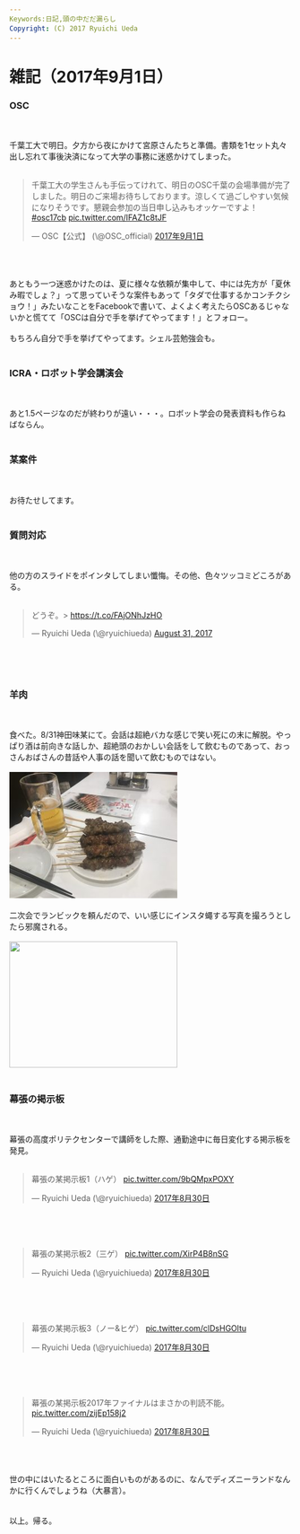 ```yaml
---
Keywords:日記,頭の中だだ漏らし
Copyright: (C) 2017 Ryuichi Ueda
---
```


# 雑記（2017年9月1日）
<h3>OSC</h3><br />
<br />
千葉工大で明日。夕方から夜にかけて宮原さんたちと準備。書類を1セット丸々出し忘れて事後決済になって大学の事務に迷惑かけてしまった。<br />
<br />
<blockquote class="twitter-tweet" data-lang="ja"><p lang="ja" dir="ltr">千葉工大の学生さんも手伝ってけれて、明日のOSC千葉の会場準備が完了しました。明日のご来場お待ちしております。涼しくて過ごしやすい気候になりそうです。懇親会参加の当日申し込みもオッケーですよ！ <a href="https://twitter.com/hashtag/osc17cb?src=hash">#osc17cb</a> <a href="https://t.co/IFAZ1c8tJF">pic.twitter.com/IFAZ1c8tJF</a></p>&mdash; OSC【公式】 (\@OSC_official) <a href="https://twitter.com/OSC_official/status/903557250018459648">2017年9月1日</a></blockquote><br />
<script async src="//platform.twitter.com/widgets.js" charset="utf-8"></script><br />
<br />
あともう一つ迷惑かけたのは、夏に様々な依頼が集中して、中には先方が「夏休み暇でしょ？」って思っていそうな案件もあって「タダで仕事するかコンチクショウ！」みたいなことをFacebookで書いて、よくよく考えたらOSCあるじゃないかと慌てて「OSCは自分で手を挙げてやってます！」とフォロー。<br />
<br />
もちろん自分で手を挙げてやってます。シェル芸勉強会も。<br />
<br />
<h3>ICRA・ロボット学会講演会</h3><br />
<br />
あと1.5ページなのだが終わりが遠い・・・。ロボット学会の発表資料も作らねばならん。<br />
<br />
<h3>某案件</h3><br />
<br />
お待たせしてます。<br />
<br />
<h3>質問対応</h3><br />
<br />
他の方のスライドをポインタしてしまい懺悔。その他、色々ツッコミどころがある。<br />
<br />
<blockquote class="twitter-tweet" data-partner="tweetdeck"><p lang="ja" dir="ltr">どうぞ。&gt; <a href="https://t.co/FAjONhJzHO">https://t.co/FAjONhJzHO</a></p>&mdash; Ryuichi Ueda (\@ryuichiueda) <a href="https://twitter.com/ryuichiueda/status/903187977760677888">August 31, 2017</a></blockquote><br />
<script async src="//platform.twitter.com/widgets.js" charset="utf-8"></script><br />
<br />
<h3>羊肉</h3><br />
<br />
食べた。8/31神田味某にて。会話は超絶バカな感じで笑い死にの末に解脱。やっぱり酒は前向きな話しか、超絶頭のおかしい会話をして飲むものであって、おっさんおばさんの昔話や人事の話を聞いて飲むものではない。<br />
<br />
<a href="IMG_8396.jpg"><img src="IMG_8396-300x225.jpg" alt="" width="300" height="225" class="aligncenter size-medium wp-image-10246" /></a><br />
<br />
二次会でランビックを頼んだので、いい感じにインスタ蠅する写真を撮ろうとしたら邪魔される。<br />
<br />
<a href="b1b307f7fa65e1a9873da7d27f0d0813.jpeg"><img src="b1b307f7fa65e1a9873da7d27f0d0813-300x225.jpeg" alt="" width="300" height="225" class="aligncenter size-medium wp-image-10251" /></a><br />
<br />
<h3>幕張の掲示板</h3><br />
<br />
幕張の高度ポリテクセンターで講師をした際、通勤途中に毎日変化する掲示板を発見。<br />
<br />
<blockquote class="twitter-tweet" data-lang="ja"><p lang="ja" dir="ltr">幕張の某掲示板1（ハゲ） <a href="https://t.co/9bQMpxPOXY">pic.twitter.com/9bQMpxPOXY</a></p>&mdash; Ryuichi Ueda (\@ryuichiueda) <a href="https://twitter.com/ryuichiueda/status/902736407776468992">2017年8月30日</a></blockquote><br />
<script async src="//platform.twitter.com/widgets.js" charset="utf-8"></script><br />
<br />
<blockquote class="twitter-tweet" data-lang="ja"><p lang="ja" dir="ltr">幕張の某掲示板2（三ゲ） <a href="https://t.co/XirP4B8nSG">pic.twitter.com/XirP4B8nSG</a></p>&mdash; Ryuichi Ueda (\@ryuichiueda) <a href="https://twitter.com/ryuichiueda/status/902736561510289408">2017年8月30日</a></blockquote><br />
<script async src="//platform.twitter.com/widgets.js" charset="utf-8"></script><br />
<br />
<blockquote class="twitter-tweet" data-lang="ja"><p lang="ja" dir="ltr">幕張の某掲示板3（ノー&amp;ヒゲ） <a href="https://t.co/clDsHGOltu">pic.twitter.com/clDsHGOltu</a></p>&mdash; Ryuichi Ueda (\@ryuichiueda) <a href="https://twitter.com/ryuichiueda/status/902736691718373377">2017年8月30日</a></blockquote><br />
<script async src="//platform.twitter.com/widgets.js" charset="utf-8"></script><br />
<br />
<blockquote class="twitter-tweet" data-lang="ja"><p lang="ja" dir="ltr">幕張の某掲示板2017年ファイナルはまさかの判読不能。 <a href="https://t.co/zijEp158j2">pic.twitter.com/zijEp158j2</a></p>&mdash; Ryuichi Ueda (\@ryuichiueda) <a href="https://twitter.com/ryuichiueda/status/902807989609836544">2017年8月30日</a></blockquote><br />
<script async src="//platform.twitter.com/widgets.js" charset="utf-8"></script><br />
<br />
世の中にはいたるところに面白いものがあるのに、なんでディズニーランドなんかに行くんでしょうね（大暴言）。<br />
<br />
<br />
以上。帰る。

